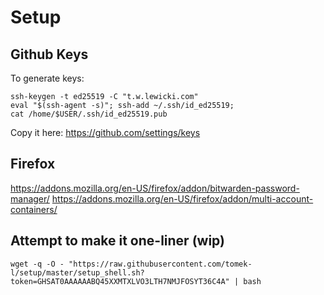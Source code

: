 # Setup




## Github Keys

To generate keys:
```
ssh-keygen -t ed25519 -C "t.w.lewicki.com"
eval "$(ssh-agent -s)"; ssh-add ~/.ssh/id_ed25519;
cat /home/$USER/.ssh/id_ed25519.pub
```

Copy it here:
https://github.com/settings/keys


## Firefox

https://addons.mozilla.org/en-US/firefox/addon/bitwarden-password-manager/
https://addons.mozilla.org/en-US/firefox/addon/multi-account-containers/


## Attempt to make it one-liner (wip)
```shell
wget -q -O - "https://raw.githubusercontent.com/tomek-l/setup/master/setup_shell.sh?token=GHSAT0AAAAAABQ45XXMTXLVO3LTH7NMJFOSYT36C4A" | bash
```
